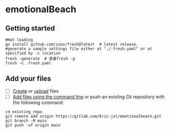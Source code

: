 # emotionalBeach

## Getting started

```shell
#Hot loading
go install github.com/zzwx/fresh@latest  # latest release.
#generate a sample settings file either at "./.fresh.yaml" or at specified by -c location
fresh -generate  # 或者fresh -g
fresh -c .fresh.yaml
``` 

## Add your files

- [ ] [Create](https://docs.gitlab.com/ee/user/project/repository/web_editor.html#create-a-file)
  or [upload](https://docs.gitlab.com/ee/user/project/repository/web_editor.html#upload-a-file) files
- [ ] [Add files using the command line](https://docs.gitlab.com/ee/gitlab-basics/add-file.html#add-a-file-using-the-command-line)
  or push an existing Git repository with the following command:

```shell
cd existing_repo
git remote add origin https://gitlab.com/Eric-jxl/emotionalbeach.git
git branch -M main
git push -uf origin main
```
